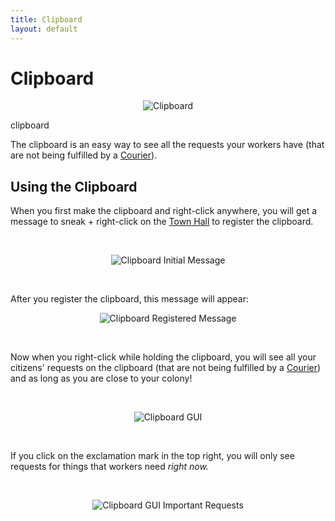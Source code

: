 ```yaml
---
title: Clipboard
layout: default
---
```

# Clipboard

<div class="infobox box text-center">
    <p style="text-align:center;"><img src="../../assets/images/icons/minecolonies/clipboard.png" alt="Clipboard"></p>
    <recipe>clipboard</recipe>
</div>

The clipboard is an easy way to see all the requests your workers have (that are not being fulfilled by a [Courier](../../source/workers/courier)).

## Using the Clipboard

When you first make the clipboard and right-click anywhere, you will get a message to sneak + right-click on the [Town Hall](../../source/buildings/townhall) to register the clipboard.

<br>
<p style="text-align:center;"><img src="../../assets/images/misc/clipboardinitmessage.png" alt="Clipboard Initial Message"></p>
<br>

After you register the clipboard, this message will appear:
<br>
<p style="text-align:center;"><img src="../../assets/images/misc/clipboardregistered.png" alt="Clipboard Registered Message"></p>
<br>

Now when you right-click while holding the clipboard, you will see all your citizens' requests on the clipboard (that are not being fulfilled by a [Courier](../../source/workers/courier)) and as long as you are close to your colony!

<br>
<p style="text-align:center;"><img src="../../assets/images/gui/clipboardgui1.png" alt="Clipboard GUI"></p>
<br>

If you click on the exclamation mark in the top right, you will only see requests for things that workers need *right now.*

<br>
<p style="text-align:center;"><img src="../../assets/images/gui/clipboardgui2.png" alt="Clipboard GUI Important Requests"></p>
<br>
